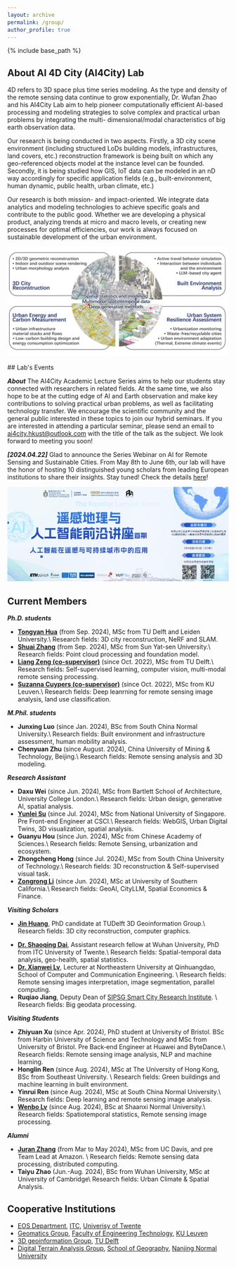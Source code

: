 ```yaml
---
layout: archive
permalink: /group/
author_profile: true
---
```


{% include base_path %}

## About AI 4D City (AI4City) Lab

4D refers to 3D space plus time series modeling. As the type and density of the remote sensing data continue to grow exponentially, Dr. Wufan Zhao and his AI4City Lab aim to help pioneer computationally efficient AI-based processing and modeling strategies to solve complex and practical urban problems by integrating the multi- dimensional/modal characteristics of big earth observation data.

Our research is being conducted in two aspects. Firstly, a 3D city scene environment (including structured LoDs building models, infrastructures, land covers, etc.) reconstruction framework is being built on which any geo-referenced objects model at the instance level can be founded. Secondly, it is being studied how GIS, IoT data can be modeled in an nD way accordingly for specific application fields (e.g., built-environment, human dynamic, public health, urban climate, etc.)

Our research is both mission- and impact-oriented. We integrate data analytics and modeling technologies to achieve specific goals and contribute to the public good. Whether we are developing a physical product, analyzing trends at micro and macro levels, or creating new processes for optimal efficiencies, our work is always focused on sustainable development of the urban environment.

<p align="center"> 
     <img src="../images/research-field.jpg" width="650"> 
</p>
## Lab's Events

**_About_**
The AI4City Academic Lecture Series aims to help our students stay connected with researchers in related fields. At the same time, we also hope to be at the cutting edge of AI and Earth observation and make key contributions to solving practical urban problems, as well as facilitating technology transfer. We encourage the scientific community and the general public interested in these topics to join our hybrid seminars. If you are interested in attending a particular seminar, please send an email to ai4city.hkust@outlook.com with the title of the talk as the subject.
We look forward to meeting you soon!

**_[2024.04.22]_**
Glad to announce the Series Webinar on AI for Remote Sensing and Sustainable Cities. From May 8th to June 6th, our lab will have the honor of hosting 10 distinguished young scholars from leading European institutions to share their insights. Stay tuned! Check the details [here](https://mp.weixin.qq.com/s/YDy10ISAOWq_eQ9ZOlCIdg)!

<p align="center"> 
     <img src="../images/seminar.jpg" width="650"> 
</p>

## Current Members

**_Ph.D. students_**

- **[Tongyan Hua](https://thua919.github.io/)** (from Sep. 2024), MSc from TU Delft and Leiden University.\\
  Research fields: 3D city reconstruction, NeRF and SLAM.
- **[Shuai Zhang](https://www.researchgate.net/profile/Shuai-Zhang-194/research)** (from Sep. 2024), MSc from Sun Yat-sen University.\\
  Research fields: Point cloud processing and foundation model.
- **[Liang Zeng (co-supervisor)](https://iiw.kuleuven.be/onderzoek/geomatics/people/00159796)** (since Oct. 2022), MSc from TU Delft.\\
  Research fields: Self-supervised learning, computer vision, multi-modal remote sensing processing.
- **[Suzanna Cuypers (co-supervisor)](https://iiw.kuleuven.be/onderzoek/geomatics/people/00130472)** (since Oct. 2022), MSc from KU Leuven.\\
  Research fields: Deep leanrning for remote sensing image analysis, land use classification.

**_M.Phil. students_**

<!-- * **Wenshuo Chao**, undergraduate from HKUST. -->

- **Junxing Luo** (since Jan. 2024), BSc from South China Normal University.\\
  Research fields: Built environment and infrastructure assessment, human mobility analysis.
- **Chenyuan Zhu** (since August. 2024), China University of Mining & Technology, Beijing.\\
  Research fields: Remote sensing analysis and 3D modeling.


**_Research Assistant_**

- **Daxu Wei** (since Jun. 2024), MSc from Bartlett School of
  Architecture, University College London.\\
  Research fields: Urban design, generative AI, spatial analysis.
- **[Yunlei Su](https://suyunlei.github.io/homepage/)** (since Jul. 2024), MSc from National University of Singapore. Pre Front-end Engineer at CSCI.\\
  Research fields: WebGIS, Urban Digital Twins, 3D visualization, spatial analysis.
- **Guanyu Hou** (since Jun. 2024), MSc from Chinese Academy of Sciences.\\
  Research fields: Remote Sensing, urbanization and ecosystem.
- **Zhongcheng Hong** (since Jul. 2024), MSc from South China University of Technology.\\
  Research fields: 3D reconstruction & Self-supervised visual task.
- **[Zongrong Li](https://jasper0122.github.io/
)** (since Jun. 2024), MSc at University of Southern California.\\
  Research fields: GeoAI, CityLLM, Spatial Economics & Finance.


**_Visiting Scholars_**

- **[Jin Huang](https://yidahuang.github.io/)**, PhD candidate at TUDelft 3D Geoinformation Group.\\
  Research fields: 3D city reconstruction, computer graphics.
<!-- - **[Dr. Cai Wu](https://wucai.me/)**, PhD from ITC University of Twente.\\
  Research fields: GIS, urban morphology and urban design. -->
- **[Dr. Shaoqing Dai](https://gisersqdai.top/mycv/)**, Assistant research fellow at Wuhan University, PhD from ITC University of Twente.\\
  Research fields: Spatial-temporal data analysis, geo-health, spatial statistics.
- **[Dr. Xianwei Lv](https://jsjytx.neuq.edu.cn/info/1037/6198.htm)**, Lecturer at Northeastern University at Qinhuangdao, School of Computer and Communication Engineering. \\
Research fields: Remote sensing images interpretation, image segmentation, parallel computing.
- **Ruqiao Jiang**, Deputy Dean of [SIPSG Smart City Research Institute](https://www.dpark.com.cn/#/home). \\
  Research fields: Big geodata processing.


**_Visiting Students_**
- **Zhiyuan Xu** (since Apr. 2024), PhD student at University of Bristol. BSc from Harbin University of Science and Technology and MSc from University of Bristol. Pre Back‑end Engineer at Huawei and ByteDance.\\
Research fields: Remote sensing image analysis, NLP and machine learning. 
- **Honglin Ren** (since Aug. 2024), MSc at The University of Hong Kong, BSc from Southeast University. \\
Research fields: Green buildings and machine learning in built environment.
- **Yinrui Ren** (since Aug. 2024), MSc at South China Normal University.\\
Research fields: Deep learning and remote sensing image analysis.
- **[Wenbo Lv](https://spatlyu.github.io/)** (since Aug. 2024), BSc at Shaanxi Normal University.\\
Research fields: Spatiotemporal statistics, Remote sensing image processing.


**_Alumni_**

- **[Juran Zhang](https://www.linkedin.com/in/juran-zhang)** (from Mar to May 2024), MSc from UC Davis, and pre Team Lead at Amazon. \\
  Research fields: Remote sensing data processing, distributed computing.
- **Taiyu Zhao** (Jun.-Aug. 2024), BSc from Wuhan University, MSc at University of Cambridge\\
  Research fields: Urban Climate & Spatial Analysis.

## Cooperative Institutions

- [EOS Department](https://www.itc.nl/about-itc/scientific-departments/earth-observation-science/), [ITC](https://www.itc.nl/), [Univerisy of Twente](https://www.utwente.nl/en/)
- [Geomatics Group](https://iiw.kuleuven.be/onderzoek/geomatics/home), [Faculty of Engineering Technology](https://iiw.kuleuven.be/english/index.html), [KU Leuven](https://www.kuleuven.be/english/kuleuven)
- [3D geoinformation Group](https://3d.bk.tudelft.nl/), [TU Delft](https://www.tudelft.nl/en/)
- [Digital Terrain Analysis Group](http://schools.njnu.edu.cn/geog/person/guoan-tang), [School of Geography](http://schools.njnu.edu.cn/geog/), [Nanjing Normal University](https://en.njnu.edu.cn/)
